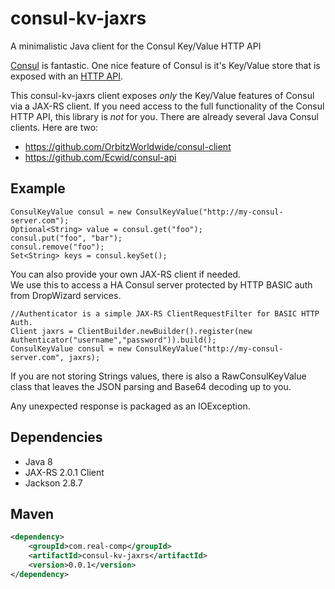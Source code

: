 # consul-kv-jaxrs
A minimalistic Java client for the Consul Key/Value HTTP API

[Consul](https://www.consul.io) is fantastic. 
One nice feature of Consul is it's Key/Value store that is exposed with an [HTTP API](https://www.consul.io/api/kv.html).

This consul-kv-jaxrs client exposes _only_ the Key/Value features of Consul via a JAX-RS client.
If you need access to the full functionality of the Consul HTTP API, this library is _not_ for you. 
There are already several Java Consul clients.  Here are two:
                                                                                               
* https://github.com/OrbitzWorldwide/consul-client
* https://github.com/Ecwid/consul-api 


## Example
```
ConsulKeyValue consul = new ConsulKeyValue("http://my-consul-server.com");
Optional<String> value = consul.get("foo");    
consul.put("foo", "bar");    
consul.remove("foo");    
Set<String> keys = consul.keySet();
```  

You can also provide your own JAX-RS client if needed.  
We use this to access a HA Consul server protected by HTTP BASIC auth from DropWizard services.
```     
//Authenticator is a simple JAX-RS ClientRequestFilter for BASIC HTTP Auth. 
Client jaxrs = ClientBuilder.newBuilder().register(new Authenticator("username","password")).build();
ConsulKeyValue consul = new ConsulKeyValue("http://my-consul-server.com", jaxrs);
```

If you are not storing Strings values, there is also a RawConsulKeyValue class that leaves the JSON 
parsing and Base64 decoding up to you.

Any unexpected response is packaged as an IOException.

## Dependencies
* Java 8
* JAX-RS 2.0.1 Client
* Jackson 2.8.7


## Maven
```xml
<dependency>
    <groupId>com.real-comp</groupId>
    <artifactId>consul-kv-jaxrs</artifactId>
    <version>0.0.1</version>
</dependency>
```
